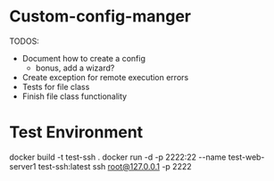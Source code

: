 # Custom-config-manger
TODOS:
- Document how to create a config
    - bonus, add a wizard?
- Create exception for remote execution errors
- Tests for file class
- Finish file class functionality

# Test Environment
docker build -t test-ssh .
docker run -d -p 2222:22 --name test-web-server1 test-ssh:latest
ssh root@127.0.0.1 -p 2222